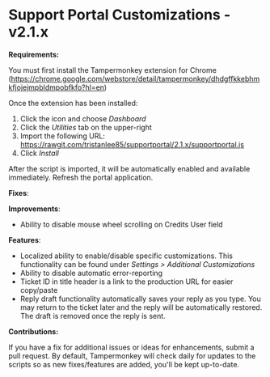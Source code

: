 # Support Portal Customizations - v2.1.x
**Requirements:**

You must first install the Tampermonkey extension for Chrome
(https://chrome.google.com/webstore/detail/tampermonkey/dhdgffkkebhmkfjojejmpbldmpobfkfo?hl=en)

 Once the extension has been installed:
 1. Click the icon and choose *Dashboard*
 2. Click the *Utilities* tab on the upper-right
 3. Import the following URL:
 https://rawgit.com/tristanlee85/supportportal/2.1.x/supportportal.js
 4. Click *Install*

After the script is imported, it will be automatically enabled and available immediately. Refresh the portal application.

**Fixes**:


**Improvements**:
 - Ability to disable mouse wheel scrolling on Credits User field
 
**Features**:
 - Localized ability to enable/disable specific customizations. This functionality can be found under *Settings > Additional Customizations*
 - Ability to disable automatic error-reporting
 - Ticket ID in title header is a link to the production URL for easier copy/paste
 - Reply draft functionality automatically saves your reply as you type. You may return to the ticket later and the reply will be automatically restored. The draft is removed once the reply is sent.

**Contributions:**

If you have a fix for additional issues or ideas for enhancements, submit a pull request. By default, Tampermonkey will check daily for updates to the scripts so as new fixes/features are added, you'll be kept up-to-date.
